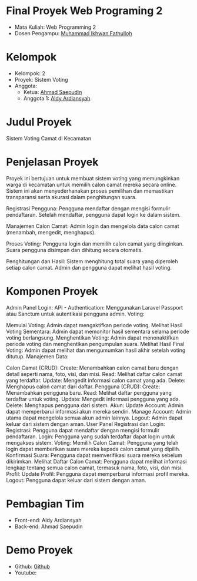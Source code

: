 # Final Proyek Web Programing 2

* Mata Kuliah: Web Programming 2
* Dosen Pengampu: [Muhammad Ikhwan Fathulloh](https://github.com/Muhammad-Ikhwan-Fathulloh)

# Kelompok

* Kelompok: 2
* Proyek: Sistem Voting
* Anggota:
    - Ketua: [Ahmad Saepudin](https://github.com/ahmadsaepudin22)
    - Anggota 1: [Aldy Ardiansyah](https://github.com/silvianurb)

# Judul Proyek
Sistem Voting Camat di Kecamatan

# Penjelasan Proyek
Proyek ini bertujuan untuk membuat sistem voting yang memungkinkan warga di kecamatan untuk memilih calon camat mereka secara online. Sistem ini akan menyederhanakan proses pemilihan dan memastikan transparansi serta akurasi dalam penghitungan suara.

Registrasi Pengguna:
Pengguna mendaftar dengan mengisi formulir pendaftaran.
Setelah mendaftar, pengguna dapat login ke dalam sistem.

Manajemen Calon Camat:
Admin login dan mengelola data calon camat (menambah, mengedit, menghapus).

Proses Voting:
Pengguna login dan memilih calon camat yang diinginkan.
Suara pengguna disimpan dan dihitung secara otomatis.

Penghitungan dan Hasil:
Sistem menghitung total suara yang diperoleh setiap calon camat.
Admin dan pengguna dapat melihat hasil voting.

# Komponen Proyek
Admin Panel
Login:
API - Authentication: Menggunakan Laravel Passport atau Sanctum untuk autentikasi pengguna admin.
Voting:

Memulai Voting: Admin dapat mengaktifkan periode voting.
Melihat Hasil Voting Sementara: Admin dapat memonitor hasil sementara selama periode voting berlangsung.
Menghentikan Voting: Admin dapat menonaktifkan periode voting dan menghentikan pengumpulan suara.
Melihat Hasil Final Voting: Admin dapat melihat dan mengumumkan hasil akhir setelah voting ditutup.
Manajemen Data:

Calon Camat (CRUD):
Create: Menambahkan calon camat baru dengan detail seperti nama, foto, visi, dan misi.
Read: Melihat daftar calon camat yang terdaftar.
Update: Mengedit informasi calon camat yang ada.
Delete: Menghapus calon camat dari daftar.
Pengguna (CRUD):
Create: Menambahkan pengguna baru.
Read: Melihat daftar pengguna yang terdaftar untuk voting.
Update: Mengedit informasi pengguna yang ada.
Delete: Menghapus pengguna dari sistem.
Akun:
Update Account: Admin dapat memperbarui informasi akun mereka sendiri.
Manage Account: Admin utama dapat mengelola semua akun admin lainnya.
Logout:
Admin dapat keluar dari sistem dengan aman.
User Panel
Registrasi dan Login:
Registrasi: Pengguna dapat mendaftar dengan mengisi formulir pendaftaran.
Login: Pengguna yang sudah terdaftar dapat login untuk mengakses sistem.
Voting:
Memilih Calon Camat: Pengguna yang telah login dapat memberikan suara mereka kepada calon camat yang dipilih.
Konfirmasi Suara: Pengguna dapat memverifikasi suara mereka sebelum dikirimkan.
Melihat Daftar Calon Camat:
Pengguna dapat melihat informasi lengkap tentang semua calon camat, termasuk nama, foto, visi, dan misi.
Profil:
Update Profil: Pengguna dapat memperbarui informasi profil mereka.
Logout:
Pengguna dapat keluar dari sistem dengan aman.

# Pembagian Tim
* Front-end: Aldy Ardiansyah
* Back-end: Ahmad Saepudin

# Demo Proyek

* Github: [Github](https://github.com/ahmadsaepudin22/web2_kelompok2_uas.git)
* Youtube: 
